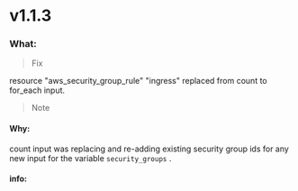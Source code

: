 # v1.1.3

### What:

> Fix

resource "aws_security_group_rule" "ingress" replaced from count to for_each input.

> Note



#### Why:

count input was replacing and re-adding existing security group ids for any new input for the variable `security_groups` .

#### info:


